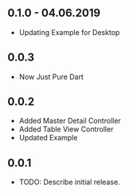 ## 0.1.0 - 04.06.2019

* Updating Example for Desktop

## 0.0.3

* Now Just Pure Dart

## 0.0.2

* Added Master Detail Controller
* Added Table View Controller
* Updated Example

## 0.0.1

* TODO: Describe initial release.
